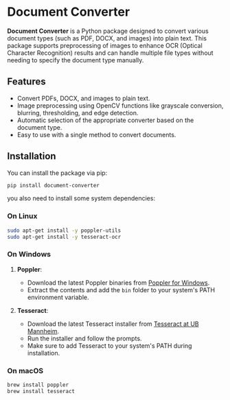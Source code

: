 # Document Converter

**Document Converter** is a Python package designed to convert various document types (such as PDF, DOCX, and images) into plain text. This package supports preprocessing of images to enhance OCR (Optical Character Recognition) results and can handle multiple file types without needing to specify the document type manually.

## Features

- Convert PDFs, DOCX, and images to plain text.
- Image preprocessing using OpenCV functions like grayscale conversion, blurring, thresholding, and edge detection.
- Automatic selection of the appropriate converter based on the document type.
- Easy to use with a single method to convert documents.

## Installation

You can install the package via pip:

```bash
pip install document-converter
```

you also need to install some system dependencies:

### On Linux

```bash
sudo apt-get install -y poppler-utils
sudo apt-get install -y tesseract-ocr
```

### On Windows

1. **Poppler**: 
   - Download the latest Poppler binaries from [Poppler for Windows](http://blog.alivate.com.au/poppler-windows/).
   - Extract the contents and add the `bin` folder to your system's PATH environment variable.

2. **Tesseract**:
   - Download the latest Tesseract installer from [Tesseract at UB Mannheim](https://github.com/UB-Mannheim/tesseract/wiki).
   - Run the installer and follow the prompts.
   - Make sure to add Tesseract to your system's PATH during installation.

### On macOS

```bash
brew install poppler
brew install tesseract
```
